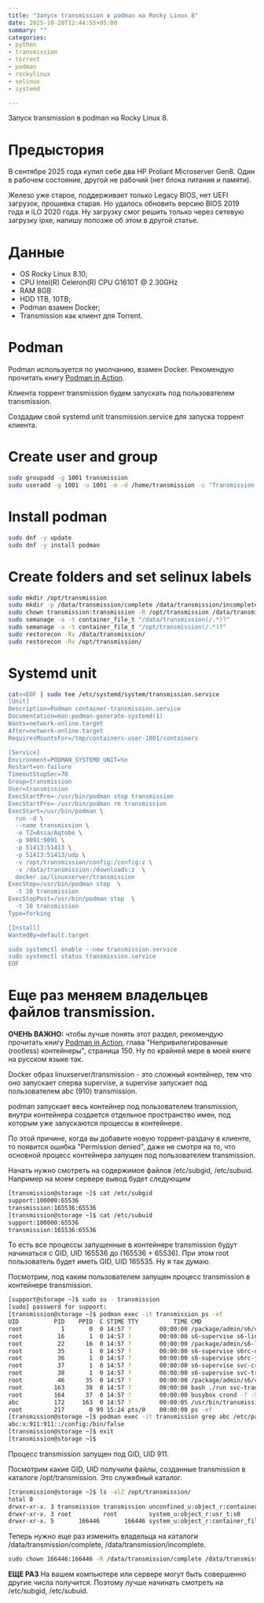 ```yaml
---
title: "Запуск transmission в podman на Rocky Linux 8"
date: 2025-10-20T12:44:55+05:00
summary: ""
categories:
- python
- transmission
- torrent
- podman
- rockylinux
- selinux
- systemd

---
```

Запуск transmission в podman на Rocky Linux 8.
<!--more-->

# Предыстория

В сентябре 2025 года купил себе два HP Proliant Microserver Gen8. Один в рабочем состояние, другой не рабочий (нет блока питания и памяти).

Железо уже старое, поддерживает только Legacy BIOS, нет UEFI загрузок, прошивка старая. Но удалось обновить версию BIOS 2019 года и iLO 2020 года.
Ну загрузку смог решить только через сетевую загрузку ipxe, напишу попозже об этом в другой статье.

# Данные

* OS Rocky Linux 8.10;
* CPU Intel(R) Celeron(R) CPU G1610T @ 2.30GHz
* RAM 8GB
* HDD 1TB, 10TB;
* Podman взамен Docker;
* Transmission как клиент для Torrent.

# Podman

Podman используется по умолчанию, взамен Docker. Рекомендую прочитать книгу [Podman in Action](https://www.piter.com/collection/all/product/podman-v-deystvii).

Клиента торрент transmission будем запускать под пользователем transmission.

Создадим свой systemd unit transmission.service для запуска торрент клиента.

# Create user and group

~~~bash
sudo groupadd -g 1001 transmission
sudo useradd -g 1001 -u 1001 -m -d /home/transmission -c "Transmission client" -s /bin/bash transmission
~~~

# Install podman

~~~bash
sudo dnf -y update
sudo dnf -y install podman
~~~

# Create folders and set selinux labels

~~~bash
sudo mkdir /opt/transmission
sudo mkdir -p /data/transmission/complete /data/transmission/incomplete
sudo chown transmission:transmission -R /opt/transmission /data/transmission
sudo semanage -a -t container_file_t "/data/transmission(/.*)?"
sudo semanage -a -t container_file_t "/opt/transmission(/.*)?"
sudo restorecon -Rv /data/transmission/
sudo restorecon -Rv /opt/transmission/
~~~

# Systemd unit

~~~bash
cat<<EOF | sudo tee /etc/systemd/system/transmission.service
[Unit]
Description=Podman container-transmission.service
Documentation=man:podman-generate-systemd(1)
Wants=network-online.target
After=network-online.target
RequiresMountsFor=/tmp/containers-user-1001/containers

[Service]
Environment=PODMAN_SYSTEMD_UNIT=%n
Restart=on-failure
TimeoutStopSec=70
Group=transmission
User=transmission
ExecStartPre=-/usr/bin/podman stop transmission
ExecStartPre=-/usr/bin/podman rm transmission
ExecStart=/usr/bin/podman \
  run -d \
  --name transmission \
  -e TZ=Asia/Aqtobe \
  -p 9091:9091 \
  -p 51413:51413 \
  -p 51413:51413/udp \
  -v /opt/transmission/config:/config:z \
  -v /data/transmission:/downloads:z  \
  docker.io/linuxserver/transmission
ExecStop=/usr/bin/podman stop  \
  -t 10 transmission
ExecStopPost=/usr/bin/podman stop  \
  -t 10 transmission
Type=forking

[Install]
WantedBy=default.target

sudo systemctl enable --now transmission.service
sudo systemctl status transmission.service
EOF
~~~

# Еще раз меняем владельцев файлов transmission.

**ОЧЕНЬ ВАЖНО:** чтобы лучше понять этот раздел, рекомендую прочитать книгу [Podman in Action](https://www.piter.com/collection/all/product/podman-v-deystvii), глава "Непривилегированные (rootless) контейнеры", страница 150. Ну по крайней мере в моей книге на русском языке так.

Docker образ linuxserver/transmission - это сложный контейнер, тем что оно запускает сперва supervise,
 а supervise запускает под пользователем abc (910) transmission.

podman запускает весь контейнер под пользователем transmission, внутри контейнера создается отдельное пространство имен, под которым уже запускаются процессы в контейнере.

По этой причине, когда вы добавите новую торрент-раздачу в клиенте, то появится ошибка "Permission denied", даже не смотря на то, что основной процесс контейнера запущен под пользователем transmission. 

Начать нужно смотреть на содержимое файлов /etc/subgid, /etc/subuid. Например на моем сервере вывод будет следующим

~~~bash
[transmission@storage ~]$ cat /etc/subgid
support:100000:65536
transmission:165536:65536
[transmission@storage ~]$ cat /etc/subuid
support:100000:65536
transmission:165536:65536
~~~

То есть все процессы запущенные в контейнере transmission будут начинаться с GID, UID 165536 до (165536 + 65536). При этом root пользователь будет иметь GID, UID 165535. Ну я так думаю.

Посмотрим, под каким пользователем запущен процесс transmission в контейнере transmission.

~~~bash
[support@storage ~]$ sudo su - transmission
[sudo] password for support:
[transmission@storage ~]$ podman exec -it transmission ps -ef
UID          PID    PPID  C STIME TTY          TIME CMD
root           1       0  0 14:57 ?        00:00:00 /package/admin/s6/command/s6-svscan -d4 -- /run/service
root          16       1  0 14:57 ?        00:00:00 s6-supervise s6-linux-init-shutdownd
root          22      16  0 14:57 ?        00:00:00 /package/admin/s6-linux-init/command/s6-linux-init-shutdownd -d3 -c /run/s6/basedir -g 3000 -C -B
root          35       1  0 14:57 ?        00:00:00 s6-supervise s6rc-oneshot-runner
root          36       1  0 14:57 ?        00:00:00 s6-supervise s6rc-fdholder
root          37       1  0 14:57 ?        00:00:00 s6-supervise svc-cron
root          38       1  0 14:57 ?        00:00:00 s6-supervise svc-transmission
root          46      35  0 14:57 ?        00:00:00 /package/admin/s6/command/s6-ipcserverd -1 -- /package/admin/s6/command/s6-ipcserver-access -v0 -E
root         163      38  0 14:57 ?        00:00:00 bash ./run svc-transmission
root         164      37  0 14:57 ?        00:00:00 busybox crond -f -S -l 5
abc          172     163  0 14:57 ?        00:00:05 /usr/bin/transmission-daemon -g /config -f
root         217       0 99 15:24 pts/0    00:00:00 ps -ef
[transmission@storage ~]$ podman exec -it transmission grep abc /etc/passwd
abc:x:911:911::/config:/bin/false
[transmission@storage ~]$ exit
[transmission@storage ~]$
~~~

Процесс transmission запущен под GID, UID 911.

Посмотрим какие GID, UID получили файлы, созданные transmission в каталоге /opt/transmission. Это служебный каталог.

~~~bash
[transmission@storage ~]$ ls -alZ /opt/transmission/
total 0
drwxr-xr-x. 3 transmission transmission unconfined_u:object_r:container_file_t:s0  20 Oct 16 12:23 .
drwxr-xr-x. 3 root         root         system_u:object_r:usr_t:s0                 26 Oct 16 12:22 ..
drwxr-xr-x. 5       166446       166446 system_u:object_r:container_file_t:s0     153 Oct 20 15:21 config
~~~

Теперь нужно еще раз изменить владельца на каталоги /data/transmission/complete, /data/transmission/incomplete.
~~~bash
sudo chown 166446:166446 -R /data/transmission/complete /data/transmission/incomplete
~~~

**ЕЩЕ РАЗ** На вашем компьютере или сервере могут быть совершенно другие числа получится. Поэтому лучше начинать смотреть на /etc/subgid, /etc/subuid.


